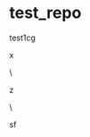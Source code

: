 # test_repo
test1cg



























x












\




z





\
































sf




















































































